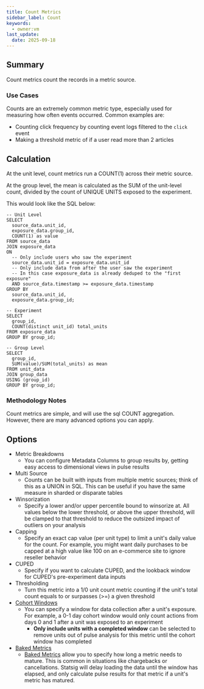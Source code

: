 ```yaml
---
title: Count Metrics
sidebar_label: Count
keywords:
  - owner:vm
last_update:
  date: 2025-09-18
---
```


## Summary

Count metrics count the records in a metric source.

### Use Cases

Counts are an extremely common metric type, especially used for measuring how often events occurred. Common examples are:

- Counting click frequency by counting event logs filtered to the `click` event
- Making a threshold metric of if a user read more than 2 articles

## Calculation

At the unit level, count metrics run a COUNT(1) across their metric source.

At the group level, the mean is calculated as the SUM of the unit-level count, divided by the count of UNIQUE UNITS exposed to the experiment.

This would look like the SQL below:

```
-- Unit Level
SELECT
  source_data.unit_id,
  exposure_data.group_id,
  COUNT(1) as value
FROM source_data
JOIN exposure_data
ON
  -- Only include users who saw the experiment
  source_data.unit_id = exposure_data.unit_id
  -- Only include data from after the user saw the experiment
  -- In this case exposure_data is already deduped to the "first exposure"
  AND source_data.timestamp >= exposure_data.timestamp
GROUP BY
  source_data.unit_id,
  exposure_data.group_id;

-- Experiment
SELECT
  group_id,
  COUNT(distinct unit_id) total_units
FROM exposure_data
GROUP BY group_id;

-- Group Level
SELECT
  group_id,
  SUM(value)/SUM(total_units) as mean
FROM unit_data
JOIN group_data
USING (group_id)
GROUP BY group_id;
```

### Methodology Notes

Count metrics are simple, and will use the sql COUNT aggregation. However, there are many advanced options you can apply.

## Options

- Metric Breakdowns
  - You can configure Metadata Columns to group results by, getting easy access to dimensional views in pulse results
- Multi Source
  - Counts can be built with inputs from multiple metric sources; think of this as a UNION in SQL. This can be useful if you have the same measure in sharded or disparate tables
- Winsorization
  - Specify a lower and/or upper percentile bound to winsorize at. All values below the lower threshold, or above the upper threshold, will be clamped to that threshold to reduce the outsized impact of outliers on your analysis
- Capping
  - Specify an exact cap value (per unit type) to limit a unit's daily value for the count. For example, you might want daily purchases to be capped at a high value like 100 on an e-commerce site to ignore reseller behavior
- CUPED
  - Specify if you want to calculate CUPED, and the lookback window for CUPED's pre-experiment data inputs
- Thresholding
  - Turn this metric into a 1/0 unit count metric counting if the unit's total count equals to or surpasses (>=) a given threshold
- [Cohort Windows](../features/cohort-metrics.md)
  - You can specify a window for data collection after a unit's exposure. For example, a 0-1 day cohort window would only count actions from days 0 and 1 after a unit was exposed to an experiment
    - **Only include units with a completed window** can be selected to remove units out of pulse analysis for this metric until the cohort window has completed
- [Baked Metrics](../features/cohort-metrics.md)
  - [Baked Metrics](../features/cohort-metrics.md) allow you to specify how long a metric needs to mature. This is common in situations like chargebacks or cancellations. Statsig will delay loading the data until the window has elapsed, and only calculate pulse results for that metric if a unit's metric has matured.
